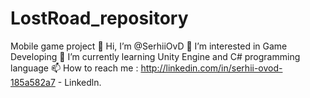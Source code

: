 # LostRoad_repository
Mobile game project
👋 Hi, I’m @SerhiiOvD
👀 I’m interested in Game Developing
🌱 I’m currently learning Unity Engine and C# programming language
📫 How to reach me : http://linkedin.com/in/serhii-ovod-185a582a7 - Linkedln.

